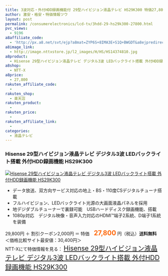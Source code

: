 ```yaml
---
title: 3波対応・外付HDD録画機能付 29型ハイビジョン液晶テレビ HS29K300 特価27,800円！送料無料！
author: 激安・格安・特価情報ツウ
layout: post
permalink: /consumerelectronics/lcd-tv/3hdd-29-hs29k300-27800.html
pvc_views:
  - 9196
a8affiliate_code:
  - 'http://px.a8.net/svt/ejp?a8mat=ZYP6S+8IMA3E+S1Q+BWGDT&a8ejpredirect=http://nttxstore.jp/_II_HS14374810'
a8image_link:
  - http://image.nttxstore.jp/l2_images/H/HS/HS14374810.jpg
a8product:
  - Hisense 29型ハイビジョン液晶テレビ デジタル3波 LEDバックライト搭載 外付HDD録画機能 HS29K300
a8shop:
  - NTT-X
a8price:
  - 27,800
rakuten_affiliate_code:
  - 
rakuten_shop:
  - 楽天店
rakuten_product:
  - 
rakuten_price:
  - 
rakuten_affiliate_link:
  - 
categories:
  - 液晶テレビ
---
```

### Hisense 29型ハイビジョン液晶テレビ デジタル3波 LEDバックライト搭載 外付HDD録画機能 HS29K300

<div class="img-bg2 img_L">
  <a title="Hisense 29型ハイビジョン液晶テレビ デジタル3波 LEDバックライト搭載 外付HDD録画機能 HS29K300" href="http://px.a8.net/svt/ejp?a8mat=ZYP6S+8IMA3E+S1Q+BWGDT&a8ejpredirect=http://nttxstore.jp/_II_HS14374810" target="_blank"><img src="http://i1.wp.com/image.nttxstore.jp/l2_images/H/HS/HS14374810.jpg?resize=120%2C120" border="0" alt="Hisense 29型ハイビジョン液晶テレビ デジタル3波 LEDバックライト搭載 外付HDD録画機能 HS29K300" style="border: 0pt none;" data-recalc-dims="1" /></a>
</div>

<!--more-->

  * データ放送、双方向サービス対応の地上・BS・110度CSデジタルチューナ搭載
  * フルハイビジョン、LEDバックライト光源の大画面液晶パネルを採用
  * 地デジダブルチューナーで裏録可能　USBハードディスク録画機能、搭載
  * 1080p対応　デジタル映像・音声入力対応のHDMI™端子2系統、D端子1系統を装備

29,800円 ＋ 割引クーポン2,000円 ＝ 特価　<span style="color: #ff6600; font-size: 150%;"><strong>27,800</strong></span> 円（税込）**送料無料**  
＜価格比較サイト最安値：30,400円＞  
NTT-Xにて特価情報を見る： <span style="font-size: 150%;"><a href="http://px.a8.net/svt/ejp?a8mat=ZYP6S+8IMA3E+S1Q+BWGDT&a8ejpredirect=http://nttxstore.jp/_II_HS14374810" target="_blank">Hisense 29型ハイビジョン液晶テレビ デジタル3波 LEDバックライト搭載 外付HDD録画機能 HS29K300</a></span>